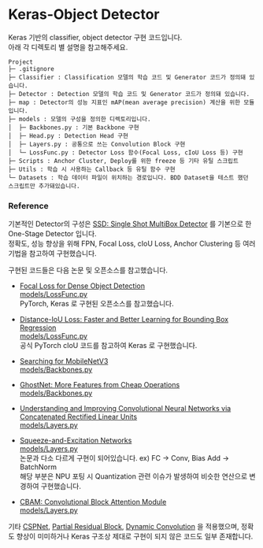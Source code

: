 # Keras-Object Detector

Keras 기반의 classifier, object detector 구현 코드입니다.  
아래 각 디렉토리 별 설명을 참고해주세요.

```
Project
├─ .gitignore
├─ Classifier : Classification 모델의 학습 코드 및 Generator 코드가 정의돼 있습니다.
├─ Detector : Detection 모델의 학습 코드 및 Generator 코드가 정의돼 있습니다.
├─ map : Detector의 성능 지표인 mAP(mean average precision) 계산을 위한 모듈입니다.
├─ models : 모델의 구성을 정의한 디렉토리입니다.
│  ├─ Backbones.py : 기본 Backbone 구현
│  ├─ Head.py : Detection Head 구현
│  ├─ Layers.py : 공통으로 쓰는 Convolution Block 구현
│  └─ LossFunc.py : Detector Loss 함수(Focal Loss, cIoU Loss 등) 구현
├─ Scripts : Anchor Cluster, Deploy를 위한 freeze 등 기타 유틸 스크립트
├─ Utils : 학습 시 사용하는 Callback 등 유틸 함수 구현
└─ Datasets : 학습 데이터 파일이 위치하는 경로입니다. BDD Dataset을 테스트 했던 스크립트만 추가돼있습니다.

```

### Reference

기본적인 Detector의 구성은 [SSD: Single Shot MultiBox Detector](https://arxiv.org/abs/1512.02325) 를 기본으로 한 One-Stage Detector 입니다.  
정확도, 성능 향상을 위해 FPN, Focal Loss, cIoU Loss, Anchor Clustering 등 여러 기법을 참고하여 구현했습니다.

구현된 코드들은 다음 논문 및 오픈소스를 참고했습니다.

- [Focal Loss for Dense Object Detection](https://arxiv.org/abs/1708.02002)  
  [models/LossFunc.py](https://github.com/nalnez13/Keras-Object-Detector/blob/22c4fdf03d064f544e35f047db3a5c382f66bd7c/models/LossFunc.py#L119)  
  PyTorch, Keras 로 구현된 오픈소스를 참고했습니다.

- [Distance-IoU Loss: Faster and Better Learning for Bounding Box Regression](https://arxiv.org/abs/1911.08287)  
  [models/LossFunc.py](https://github.com/nalnez13/Keras-Object-Detector/blob/22c4fdf03d064f544e35f047db3a5c382f66bd7c/models/LossFunc.py#L34)  
  공식 PyTorch cIoU 코드를 참고하여 Keras 로 구현했습니다.

- [Searching for MobileNetV3](https://arxiv.org/abs/1905.02244)  
  [models/Backbones.py](https://github.com/nalnez13/Keras-Object-Detector/blob/22c4fdf03d064f544e35f047db3a5c382f66bd7c/models/Backbones.py#L8)

- [GhostNet: More Features from Cheap Operations](https://arxiv.org/abs/1911.11907?utm_source=feedburner&utm_medium=feed&utm_campaign=Feed%253A+arxiv%252FQSXk+%2528ExcitingAds%2521+cs+updates+on+arXiv.org%2529)  
  [models/Backbones.py](https://github.com/nalnez13/Keras-Object-Detector/blob/22c4fdf03d064f544e35f047db3a5c382f66bd7c/models/Backbones.py#L52)

- [Understanding and Improving Convolutional Neural Networks via Concatenated Rectified Linear Units](https://arxiv.org/abs/1603.05201)  
  [models/Layers.py](https://github.com/nalnez13/Keras-Object-Detector/blob/22c4fdf03d064f544e35f047db3a5c382f66bd7c/models/Layers.py#L272)

- [Squeeze-and-Excitation Networks](https://arxiv.org/abs/1709.01507)  
  [models/Layers.py](https://github.com/nalnez13/Keras-Object-Detector/blob/22c4fdf03d064f544e35f047db3a5c382f66bd7c/models/Layers.py#L7)  
  논문과 다소 다르게 구현이 되어있습니다. ex) FC -> Conv, Bias Add -> BatchNorm  
  해당 부분은 NPU 포팅 시 Quantization 관련 이슈가 발생하여 비슷한 연산으로 변경하여 구현했습니다.

- [CBAM: Convolutional Block Attention Module](https://arxiv.org/abs/1807.06521)  
  [models/Layers.py](https://github.com/nalnez13/Keras-Object-Detector/blob/22c4fdf03d064f544e35f047db3a5c382f66bd7c/models/Layers.py#L239)

기타 [CSPNet](https://arxiv.org/abs/1911.11929), [Partial Residual Block](https://openaccess.thecvf.com/content_ICCVW_2019/papers/LPCV/Wang_Enriching_Variety_of_Layer-Wise_Learning_Information_by_Gradient_Combination_ICCVW_2019_paper.pdf), [Dynamic Convolution](https://arxiv.org/abs/1912.03458) 을 적용했으며, 정확도 향상이 미미하거나 Keras 구조상 제대로 구현이 되지 않은 코드도 일부 존재합니다.
